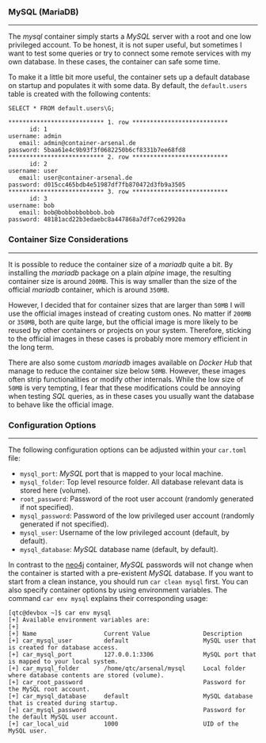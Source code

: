 ### MySQL (MariaDB)

----

The *mysql* container simply starts a *MySQL* server with a root and one low privileged account. 
To be honest, it is not super useful, but sometimes I want to test some queries or try to connect
some remote services with my own database. In these cases, the container can safe some time.

To make it a little bit more useful, the container sets up a default database on startup and populates
it with some data. By default, the ``default.users`` table is created with the following contents:

```
SELECT * FROM default.users\G;

*************************** 1. row ***************************
      id: 1
username: admin
   email: admin@container-arsenal.de
password: 5baa61e4c9b93f3f0682250b6cf8331b7ee68fd8
*************************** 2. row ***************************
      id: 2
username: user
   email: user@container-arsenal.de
password: d015cc465bdb4e51987df7fb870472d3fb9a3505
*************************** 3. row ***************************
      id: 3
username: bob
   email: bob@bobbobbobbob.bob
password: 48181acd22b3edaebc8a447868a7df7ce629920a
```


### Container Size Considerations

----

It is possible to reduce the container size of a *mariadb* quite a bit. By installing the
*mariadb* package on a plain *alpine* image, the resulting container size is around ``200MB``.
This is way smaller than the size of the official *mariadb* container, which is around ``350MB``.

However, I decided that for container sizes that are larger than ``50MB`` I will use the official
images instead of creating custom ones. No matter if ``200MB`` or ``350MB``, both are quite large,
but the official image is more likely to be reused by other containers or projects on your system.
Therefore, sticking to the official images in these cases is probably more memory efficient in the
long term.

There are also some custom *mariadb* images available on *Docker Hub* that manage to reduce the container
size below ``50MB``. However, these images often strip functionalities or modify other internals. While
the low size of ``50MB`` is very tempting, I fear that these modifications could be annoying when testing
*SQL* queries, as in these cases you usually want the database to behave like the official image.


### Configuration Options

----

The following configuration options can be adjusted within your ``car.toml`` file:

*  ``mysql_port``: *MySQL* port that is mapped to your local machine.
*  ``mysql_folder``: Top level resource folder. All database relevant data is stored here (volume).
*  ``root_password``: Password of the root user account (randomly generated if not specified).
*  ``mysql_password``: Password of the low privileged user account (randomly generated if not specified).
*  ``mysql_user``: Username of the low privileged account (default, by default).
*  ``mysql_database``: *MySQL* database name (default, by default).

In contrast to the [neo4j](../neo4j) container, *MySQL* passwords will not change when the container
is started with a pre-existent *MySQL* database. If you want to start from a clean instance, you should
run ``car clean mysql`` first. You can also specify container options by using environment
variables. The command ``car env mysql`` explains their corresponding usage:

```console
[qtc@devbox ~]$ car env mysql
[+] Available environment variables are:
[+] 
[+] Name                   Current Value               Description
[+] car_mysql_user         default                     MySQL user that is created for database access.
[+] car_mysql_port         127.0.0.1:3306              MySQL port that is mapped to your local system.
[+] car_mysql_folder       /home/qtc/arsenal/mysql     Local folder where database contents are stored (volume).
[+] car_root_password                                  Password for the MySQL root account.
[+] car_mysql_database     default                     MySQL database that is created during startup.
[+] car_mysql_password                                 Password for the default MySQL user account.
[+] car_local_uid          1000                        UID of the MySQL user.
```
